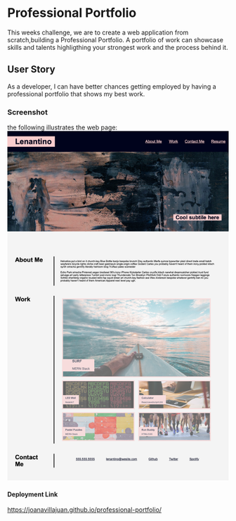 # Professional Portfolio
This weeks challenge, we are to create a web application from scratch,building a Professional Portfolio. A portfolio of work can showcase skills and talents highligthing your strongest work and the process behind it.
## User Story
As a developer, I can have better chances getting employed by having a professional portfolio that shows my best work.

### Screenshot
the following illustrates the web page:
![Alt=portfolio-webpage](assets/images/portfolio-screenshot.png)
#### Deployment Link
https://joanavillajuan.github.io/professional-portfolio/
